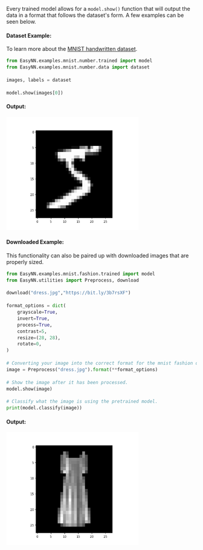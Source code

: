 Every trained model allows for a ``model.show()`` function that will output the data in a format that follows the dataset's form. A few examples can be seen below.

#### Dataset Example:
To learn more about the [MNIST handwritten dataset](https://github.com/danielwilczak101/EasyNN/wiki/MNIST-Numbers).
```Python
from EasyNN.examples.mnist.number.trained import model
from EasyNN.examples.mnist.number.data import dataset

images, labels = dataset

model.show(images[0])
```

#### Output:
<p>
  <img width="350px" height="300px" src="https://github.com/danielwilczak101/EasyNN/blob/media/images/five_example_show.png">
</p>

#### Downloaded Example:
This functionality can also be paired up with downloaded images that are properly sized.

```Python
from EasyNN.examples.mnist.fashion.trained import model
from EasyNN.utilities import Preprocess, download

download("dress.jpg","https://bit.ly/3b7rsXF")

format_options = dict(
    grayscale=True,
    invert=True,
    process=True,
    contrast=5,
    resize=(28, 28),
    rotate=0,
)

# Converting your image into the correct format for the mnist fashion dataset.
image = Preprocess("dress.jpg").format(**format_options)

# Show the image after it has been processed.
model.show(image)

# Classify what the image is using the pretrained model.
print(model.classify(image))
```

#### Output:
<p>
  <img width="350px" height="300px" src="https://github.com/danielwilczak101/EasyNN/blob/media/images/dress_example.png">
</p>
